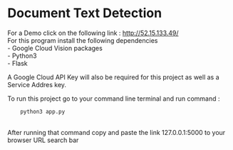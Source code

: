 # Document Text Detection
For a Demo click on the following link : http://52.15.133.49/<br />
For this program install the following dependencies<br />
	- Google Cloud Vision packages <br />
	- Python3<br />
	- Flask<br />

A Google Cloud API Key will also be required for this project as well as a Service Addres key. <br />


To run this project go to your command line terminal and run command :<br />

		python3 app.py

<br />
 After running that command copy and paste the link 127.0.0.1:5000 to your browser URL search bar 
